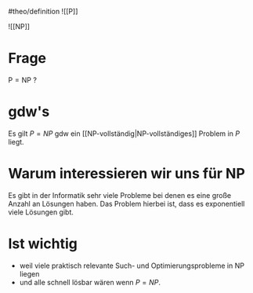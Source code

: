 #theo/definition
![[P]]

![[NP]]

# Frage
$\mathrm{P} = \mathrm{NP}$ ?


# gdw's
Es gilt $P=N P$ gdw ein [[NP-vollständig|NP-vollständiges]] Problem in $P$ liegt.


# Warum interessieren wir uns für $\mathrm{NP}$ 
Es gibt in der Informatik sehr viele Probleme bei denen es eine große Anzahl an Lösungen haben. 
Das Problem hierbei ist, dass es exponentiell viele Lösungen gibt.


# Ist wichtig
- weil viele praktisch relevante Such- und Optimierungsprobleme in NP liegen
- und alle schnell lösbar wären wenn $P=N P$.



